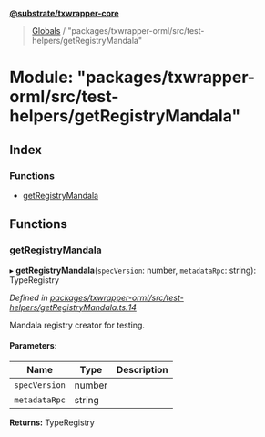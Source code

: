**[@substrate/txwrapper-core](../README.md)**

> [Globals](../globals.md) / "packages/txwrapper-orml/src/test-helpers/getRegistryMandala"

# Module: "packages/txwrapper-orml/src/test-helpers/getRegistryMandala"

## Index

### Functions

* [getRegistryMandala](_packages_txwrapper_orml_src_test_helpers_getregistrymandala_.md#getregistrymandala)

## Functions

### getRegistryMandala

▸ **getRegistryMandala**(`specVersion`: number, `metadataRpc`: string): TypeRegistry

*Defined in [packages/txwrapper-orml/src/test-helpers/getRegistryMandala.ts:14](https://github.com/paritytech/txwrapper-core/blob/a0a9a76/packages/txwrapper-orml/src/test-helpers/getRegistryMandala.ts#L14)*

Mandala registry creator for testing.

#### Parameters:

Name | Type | Description |
------ | ------ | ------ |
`specVersion` | number |  |
`metadataRpc` | string |   |

**Returns:** TypeRegistry
